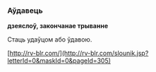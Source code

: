 ### Аўдавець
**дзеяслоў, закончанае трыванне**

Стаць удаўцом або ўдавою.

<a rel="author">[http://rv-blr.com/](http://rv-blr.com/slounik.jsp?letterId=0&maskId=0&pageId=305)</a>
